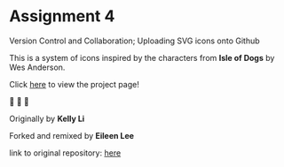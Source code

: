 # Assignment 4

Version Control and Collaboration; Uploading SVG icons onto Github

This is a system of icons inspired by the characters from **Isle of Dogs** by Wes Anderson. 

Click [here](http://i6.cims.nyu.edu/~qfl201/drawing/assignment%202/index.html) to view the project page!

:dog: :boy: :dog:



Originally by **Kelly Li** 

Forked and remixed by **Eileen Lee**

link to original repository: [here](https://github.com/qli108/assignment-4)


